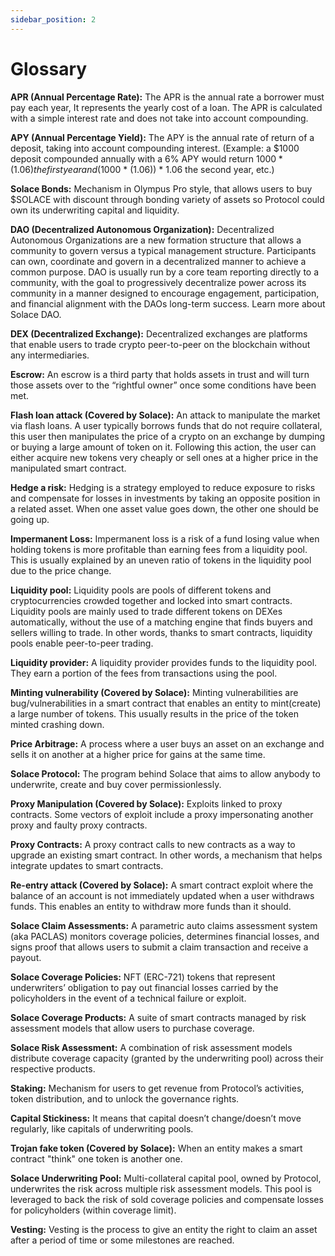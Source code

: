 ```yaml
---
sidebar_position: 2
---
```


# Glossary

**APR (Annual Percentage Rate):** The APR is the annual rate a borrower must pay each year, It represents the yearly cost of a loan. The APR is calculated with a simple interest rate and does not take into account compounding. 

**APY (Annual Percentage Yield):** The APY is the annual rate of return of a deposit, taking into account compounding interest. (Example: a $1000 deposit compounded annually with a 6% APY  would return $1000 * (1.06) the first year and ($1000 * (1.06)) * 1.06 the second year, etc.) 

**Solace Bonds:** Mechanism in Olympus Pro style, that allows users to buy $SOLACE with discount through bonding variety of assets so Protocol could own its underwriting capital and liquidity.

**DAO (Decentralized Autonomous Organization):** Decentralized Autonomous Organizations are a new formation structure that allows a community to govern versus a typical management structure. Participants can own, coordinate and govern in a decentralized manner to achieve a common purpose. DAO is usually run by a core team reporting directly to a community, with the goal to progressively decentralize power across its community in a manner designed to encourage engagement, participation, and financial alignment with the DAOs long-term success. Learn more about Solace DAO.

**DEX (Decentralized Exchange):** Decentralized exchanges are platforms that enable users to trade crypto peer-to-peer on the blockchain without any intermediaries. 

**Escrow:** An escrow is a third party that holds assets in trust and will turn those assets over to the “rightful owner” once some conditions have been met.

**Flash loan attack (Covered by Solace):**  An attack to manipulate the market via flash loans. A user typically borrows funds that do not require collateral, this user then manipulates the price of a crypto on an exchange by dumping or buying a large amount of token on it. Following this action, the user can either acquire new tokens very cheaply or sell ones at a higher price in the manipulated smart contract.

**Hedge a risk:** Hedging is a strategy employed to reduce exposure to risks and compensate for losses in investments by taking an opposite position in a related asset. When one asset value goes down, the other one should be going up.

**Impermanent Loss:** Impermanent loss is a risk of a fund losing value when holding tokens is more profitable than earning fees from a liquidity pool. This is usually explained by an uneven ratio of tokens in the liquidity pool due to the price change.

**Liquidity pool:** Liquidity pools are pools of different tokens and cryptocurrencies crowded together and locked into smart contracts. Liquidity pools are mainly used to trade different tokens on DEXes automatically, without the use of a matching engine that finds buyers and sellers willing to trade. In other words, thanks to smart contracts, liquidity pools enable peer-to-peer trading.

**Liquidity provider:** A liquidity provider provides funds to the liquidity pool. They earn a portion of the fees from transactions using the pool.

**Minting vulnerability (Covered by Solace):** Minting vulnerabilities are bug/vulnerabilities in a smart contract that enables an entity to mint(create) a large number of tokens. This usually results in the price of the token minted crashing down. 

**Price Arbitrage:** A process where a user buys an asset on an exchange and sells it on another at a higher price for gains at the same time.

**Solace Protocol:** The program behind Solace that aims to allow anybody to underwrite, create and buy cover permissionlessly.

**Proxy Manipulation (Covered by Solace):** Exploits linked to proxy contracts. Some vectors of exploit include a proxy impersonating another proxy and faulty proxy contracts.

**Proxy Contracts:** A proxy contract calls to new contracts as a way to upgrade an existing smart contract. In other words, a mechanism that helps integrate updates to smart contracts.

**Re-entry attack (Covered by Solace):** A smart contract exploit where the balance of an account is not immediately updated when a user withdraws funds. This enables an entity to withdraw more funds than it should.

**Solace Claim Assessments:** A parametric auto claims assessment system (aka PACLAS) monitors coverage policies, determines financial losses, and signs proof that allows users to submit a claim transaction and receive a payout.

**Solace Coverage Policies:** NFT (ERC-721) tokens that represent underwriters’ obligation to pay out financial losses carried by the policyholders in the event of a technical failure or exploit.

**Solace Coverage Products:** A suite of smart contracts managed by risk assessment models that allow users to purchase coverage.

**Solace Risk Assessment:** A combination of risk assessment models distribute coverage capacity (granted by the underwriting pool) across their respective products.

**Staking:** Mechanism for users to get revenue from Protocol’s activities, token distribution, and to unlock the governance rights.

**Capital Stickiness:** It means that capital doesn’t change/doesn’t move regularly, like capitals of underwriting pools.

**Trojan fake token (Covered by Solace):** When an entity makes a smart contract "think" one token is another one.

**Solace Underwriting Pool:** Multi-collateral capital pool, owned by Protocol, underwrites the risk across multiple risk assessment models. This pool is leveraged to back the risk of sold coverage policies and compensate losses for policyholders (within coverage limit).

**Vesting:** Vesting is the process to give an entity the right to claim an asset after a period of time or some milestones are reached.